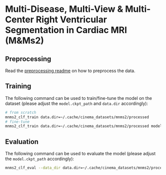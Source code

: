 # Multi-Disease, Multi-View & Multi-Center Right Ventricular Segmentation in Cardiac MRI (M&Ms2)

## Preprocessing

Read the [preprocessing readme](../../data/mnms2/README.md) on how to preprocess the data.

## Training

The following command can be used to train/fine-tune the model on the dataset (please adjust the `model.ckpt_path` and
`data.dir` accordingly):

```bash
# from scratch
mnms2_clf_train data.dir=~/.cache/cinema_datasets/mnms2/processed
# fine-tune
mnms2_clf_train data.dir=~/.cache/cinema_datasets/mnms2/processed model.ckpt_path=
```

## Evaluation

The following command can be used to evaluate the model (please adjust the `model.ckpt_path` accordingly):

```bash
mnms2_clf_eval --data_dir data.dir=~/.cache/cinema_datasets/mnms2/processed --ckpt_path
```
